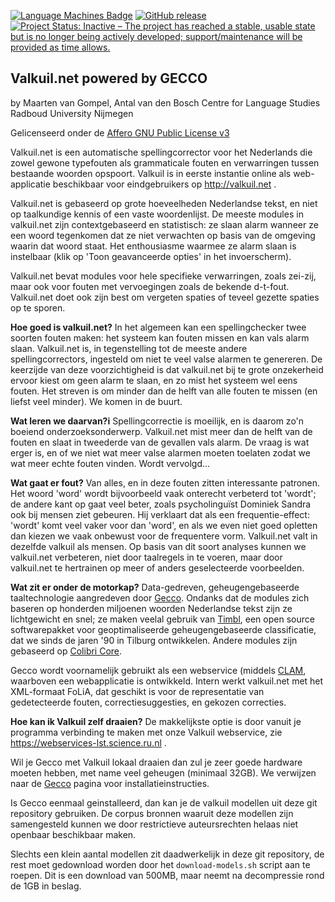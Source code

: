 [![Language Machines Badge](http://applejack.science.ru.nl/lamabadge.php/valkuil-gecco)](http://applejack.science.ru.nl/languagemachines/) [![GitHub release](https://img.shields.io/github/release/LanguageMachines/frog.svg)](https://GitHub.com/proycon/valkuil-gecco/releases/) [![Project Status: Inactive – The project has reached a stable, usable state but is no longer being actively developed; support/maintenance will be provided as time allows.](https://www.repostatus.org/badges/latest/inactive.svg)](https://www.repostatus.org/#inactive)


Valkuil.net powered by GECCO
-------------------------------

 by Maarten van Gompel, Antal van den Bosch
 Centre for Language Studies
 Radboud University Nijmegen

 Gelicenseerd onder de [Affero GNU Public License v3](https://www.gnu.org/licenses/agpl-3.0.html)

Valkuil.net is een automatische spellingcorrector voor het Nederlands die zowel
gewone typefouten als grammaticale fouten en verwarringen tussen bestaande
woorden opspoort. Valkuil is in eerste instantie online als web-applicatie
beschikbaar voor eindgebruikers op http://valkuil.net .

Valkuil.net is gebaseerd op grote hoeveelheden Nederlandse tekst, en niet op
taalkundige kennis of een vaste woordenlijst. De meeste modules in valkuil.net
zijn contextgebaseerd en statistisch: ze slaan alarm wanneer ze een woord
tegenkomen dat ze niet verwachten op basis van de omgeving waarin dat woord
staat. Het enthousiasme waarmee ze alarm slaan is instelbaar (klik op 'Toon
geavanceerde opties' in het invoerscherm).

Valkuil.net bevat modules voor hele specifieke verwarringen, zoals zei-zij,
maar ook voor fouten met vervoegingen zoals de bekende d-t-fout. Valkuil.net
doet ook zijn best om vergeten spaties of teveel gezette spaties op te sporen.

**Hoe goed is valkuil.net?** In het algemeen kan een spellingchecker twee soorten
fouten maken: het systeem kan fouten missen en kan vals alarm slaan.
Valkuil.net is, in tegenstelling tot de meeste andere spellingcorrectors,
ingesteld om niet te veel valse alarmen te genereren. De keerzijde van deze
voorzichtigheid is dat valkuil.net bij te grote onzekerheid ervoor kiest om
geen alarm te slaan, en zo mist het systeem wel eens fouten. Het streven is om
minder dan de helft van alle fouten te missen (en liefst veel minder). We komen
in de buurt.

**Wat leren we daarvan?i** Spellingcorrectie is moeilijk, en is daarom zo'n boeiend
onderzoeksonderwerp. Valkuil.net mist meer dan de helft van de fouten en slaat
in tweederde van de gevallen vals alarm. De vraag is wat erger is, en of we
niet wat meer valse alarmen moeten toelaten zodat we wat meer echte fouten
vinden. Wordt vervolgd...

**Wat gaat er fout?** Van alles, en in deze fouten zitten interessante patronen.
Het woord 'word' wordt bijvoorbeeld vaak onterecht verbeterd tot 'wordt'; de
andere kant op gaat veel beter, zoals psycholinguïst Dominiek Sandra ook bij
mensen ziet gebeuren. Hij verklaart dat als een frequentie-effect: 'wordt' komt
veel vaker voor dan 'word', en als we even niet goed opletten dan kiezen we
vaak onbewust voor de frequentere vorm. Valkuil.net valt in dezelfde valkuil
als mensen. Op basis van dit soort analyses kunnen we valkuil.net verbeteren,
niet door taalregels in te voeren, maar door valkuil.net te hertrainen op meer
of anders geselecteerde voorbeelden.

**Wat zit er onder de motorkap?** Data-gedreven, geheugengebaseerde
taaltechnologie aangredeven door [Gecco](https://github.com/proycon/gecco).
Ondanks dat de modules zich baseren op honderden miljoenen woorden Nederlandse
tekst zijn ze lichtgewicht en snel; ze maken veelal gebruik van
[Timbl](http://ilk.uvt.nl/timbl), een open source softwarepakket voor
geoptimaliseerde geheugengebaseerde classificatie, dat we sinds de jaren '90 in
Tilburg ontwikkelen. Andere modules zijn gebaseerd op [Colibri
Core](https://github.com/proycon/colibri-core).

Gecco wordt voornamelijk gebruikt als een webservice (middels
[CLAM](https://github.io/clam), waarboven een webapplicatie is ontwikkeld.
Intern werkt valkuil.net met het XML-formaat FoLiA, dat geschikt is voor de
representatie van gedetecteerde fouten, correctiesuggesties, en gekozen
correcties.

**Hoe kan ik Valkuil zelf draaien?** De makkelijkste optie is door vanuit je
programma verbinding te maken met onze Valkuil webservice, zie
https://webservices-lst.science.ru.nl .

Wil je Gecco met Valkuil lokaal draaien dan zul je zeer goede hardware moeten
hebben, met name veel geheugen (minimaal 32GB). We verwijzen naar de
[Gecco](https://github.com/proycon/gecco) pagina voor installatieinstructies.

Is Gecco eenmaal geinstalleerd, dan kan je de valkuil modellen uit deze git
repository gebruiken. De corpus bronnen waaruit deze modellen zijn samengesteld
kunnen we door restrictieve auteursrechten helaas niet openbaar beschikbaar
maken.

Slechts een klein aantal modellen zit daadwerkelijk in deze git repository, de
rest moet gedownload worden door het ``download-models.sh`` script aan te
roepen. Dit is een download van 500MB, maar neemt na decompressie rond de 1GB
in beslag.



